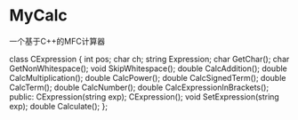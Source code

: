 # MyCalc
一个基于C++的MFC计算器

class CExpression
   {
     int pos;
     char ch;
     string Expression;
     char GetChar();
     char GetNonWhitespace();
     void SkipWhitespace();
     double CalcAddition();
     double CalcMultiplication();
     double CalcPower();
     double CalcSignedTerm();
     double CalcTerm();
     double CalcNumber();
     double CalcExpressionInBrackets();
     public:
       CExpression(string exp);
       CExpression();
       void SetExpression(string exp);
       double Calculate();
   };
